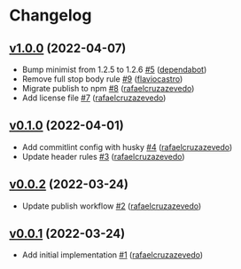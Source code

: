 # Changelog

## [v1.0.0](https://github.com/untile/commitlint-config-untile/releases/tag/v1.0.0) (2022-04-07)
- Bump minimist from 1.2.5 to 1.2.6 [\#5](https://github.com/untile/commitlint-config-untile/pull/5) ([dependabot](https://github.com/apps/dependabot))
- Remove full stop body rule [\#9](https://github.com/untile/commitlint-config-untile/pull/9) ([flaviocastro](https://github.com/flaviocastro))
- Migrate publish to npm [\#8](https://github.com/untile/commitlint-config-untile/pull/8) ([rafaelcruzazevedo](https://github.com/rafaelcruzazevedo))
- Add license file [\#7](https://github.com/untile/commitlint-config-untile/pull/7) ([rafaelcruzazevedo](https://github.com/rafaelcruzazevedo))

## [v0.1.0](https://github.com/untile/commitlint-config-untile/releases/tag/v0.1.0) (2022-04-01)
- Add commitlint config with husky [\#4](https://github.com/untile/commitlint-config-untile/pull/4) ([rafaelcruzazevedo](https://github.com/rafaelcruzazevedo))
- Update header rules [\#3](https://github.com/untile/commitlint-config-untile/pull/3) ([rafaelcruzazevedo](https://github.com/rafaelcruzazevedo))

## [v0.0.2](https://github.com/untile/commitlint-config-untile/releases/tag/v0.0.2) (2022-03-24)
- Update publish workflow [\#2](https://github.com/untile/commitlint-config-untile/pull/2) ([rafaelcruzazevedo](https://github.com/rafaelcruzazevedo))

## [v0.0.1](https://github.com/untile/commitlint-config-untile/releases/tag/v) (2022-03-24)
- Add initial implementation [\#1](https://github.com/untile/commitlint-config-untile/pull/1) ([rafaelcruzazevedo](https://github.com/rafaelcruzazevedo))
